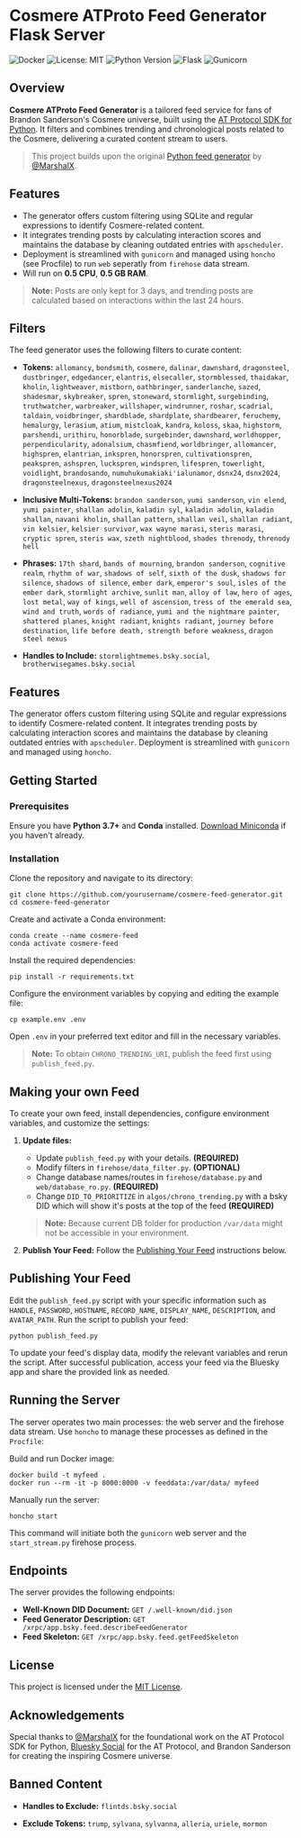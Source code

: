 # Cosmere ATProto Feed Generator Flask Server

![Docker](https://img.shields.io/docker/image-size/richardr1126/cosmere-feed-bsky/latest)
![License: MIT](https://img.shields.io/badge/License-MIT-yellow.svg)
![Python Version](https://img.shields.io/badge/Python-3.7%2B-blue.svg)
![Flask](https://img.shields.io/badge/Flask-2.3.2-blue.svg)
![Gunicorn](https://img.shields.io/badge/Gunicorn-20.1.0-blue.svg)

## Overview

**Cosmere ATProto Feed Generator** is a tailored feed service for fans of Brandon Sanderson's Cosmere universe, built using the [AT Protocol SDK for Python](https://github.com/MarshalX/atproto). It filters and combines trending and chronological posts related to the Cosmere, delivering a curated content stream to users.

> This project builds upon the original [Python feed generator](https://github.com/MarshalX/bluesky-feed-generator) by [@MarshalX](https://github.com/MarshalX).

## Features

- The generator offers custom filtering using SQLite and regular expressions to identify Cosmere-related content.
- It integrates trending posts by calculating interaction scores and maintains the database by cleaning outdated entries with `apscheduler`.
- Deployment is streamlined with `gunicorn` and managed using `honcho` (see Procfile) to run `web` seperatly from `firehose` data stream.
- Will run on **0.5 CPU**, **0.5 GB RAM**.
> **Note:** Posts are only kept for 3 days, and trending posts are calculated based on interactions within the last 24 hours.

## Filters

The feed generator uses the following filters to curate content:

- **Tokens:** `allomancy`, `bondsmith`, `cosmere`, `dalinar`, `dawnshard`, `dragonsteel`, `dustbringer`, `edgedancer`, `elantris`, `elsecaller`, `stormblessed`, `thaidakar`, `kholin`, `lightweaver`, `mistborn`, `oathbringer`, `sanderlanche`, `sazed`, `shadesmar`, `skybreaker`, `spren`, `stoneward`, `stormlight`, `surgebinding`, `truthwatcher`, `warbreaker`, `willshaper`, `windrunner`, `roshar`, `scadrial`, `taldain`, `voidbringer`, `shardblade`, `shardplate`, `shardbearer`, `feruchemy`, `hemalurgy`, `lerasium`, `atium`, `mistcloak`, `kandra`, `koloss`, `skaa`, `highstorm`, `parshendi`, `urithiru`, `honorblade`, `surgebinder`, `dawnshard`, `worldhopper`, `perpendicularity`, `adonalsium`, `chasmfiend`, `worldbringer`, `allomancer`, `highspren`, `elantrian`, `inkspren`, `honorspren`, `cultivationspren`, `peakspren`, `ashspren`, `luckspren`, `windspren`, `lifespren`, `towerlight`, `voidlight`, `brandosando`, `numuhukumakiaki'ialunamor`, `dsnx24`, `dsnx2024`, `dragonsteelnexus`, `dragonsteelnexus2024`

- **Inclusive Multi-Tokens:** `brandon sanderson`, `yumi sanderson`, `vin elend`, `yumi painter`, `shallan adolin`, `kaladin syl`, `kaladin adolin`, `kaladin shallan`, `navani kholin`, `shallan pattern`, `shallan veil`, `shallan radiant`, `vin kelsier`, `kelsier survivor`, `wax wayne marasi`, `steris marasi`, `cryptic spren`, `steris wax`, `szeth nightblood`, `shades threnody`, `threnody hell`

- **Phrases:** `17th shard`, `bands of mourning`, `brandon sanderson`, `cognitive realm`, `rhythm of war`, `shadows of self`, `sixth of the dusk`, `shadows for silence`, `shadows of silence`, `ember dark`, `emperor's soul`, `isles of the ember dark`, `stormlight archive`, `sunlit man`, `alloy of law`, `hero of ages`, `lost metal`, `way of kings`, `well of ascension`, `tress of the emerald sea`, `wind and truth`, `words of radiance`, `yumi and the nightmare painter`, `shattered planes`, `knight radiant`, `knights radiant`, `journey before destination`, `life before death, strength before weakness`, `dragon steel nexus`

- **Handles to Include:** `stormlightmemes.bsky.social`, `brotherwisegames.bsky.social`

## Features

The generator offers custom filtering using SQLite and regular expressions to identify Cosmere-related content. It integrates trending posts by calculating interaction scores and maintains the database by cleaning outdated entries with `apscheduler`. Deployment is streamlined with `gunicorn` and managed using `honcho`.

## Getting Started

### Prerequisites

Ensure you have **Python 3.7+** and **Conda** installed. [Download Miniconda](https://docs.conda.io/en/latest/miniconda.html) if you haven't already.

### Installation

Clone the repository and navigate to its directory:

```shell
git clone https://github.com/yourusername/cosmere-feed-generator.git
cd cosmere-feed-generator
```

Create and activate a Conda environment:

```shell
conda create --name cosmere-feed
conda activate cosmere-feed
```

Install the required dependencies:

```shell
pip install -r requirements.txt
```

Configure the environment variables by copying and editing the example file:

```shell
cp example.env .env
```

Open `.env` in your preferred text editor and fill in the necessary variables.  
> **Note:** To obtain `CHRONO_TRENDING_URI`, publish the feed first using `publish_feed.py`.

## Making your own Feed

To create your own feed, install dependencies, configure environment variables, and customize the settings:

1. **Update files:**
   - Update `publish_feed.py` with your details. **(REQUIRED)**
   - Modify filters in `firehose/data_filter.py`. **(OPTIONAL)**
   - Change database names/routes in `firehose/database.py` and `web/database_ro.py`. **(REQUIRED)**
   - Change `DID_TO_PRIORITIZE` in `algos/chrono_trending.py` with a bsky DID which will show it's posts at the top of the feed **(REQUIRED)**
   > **Note:** Because current DB folder for production `/var/data` might not be accessible in your environment.

2. **Publish Your Feed:** Follow the [Publishing Your Feed](#publishing-your-feed) instructions below.

## Publishing Your Feed

Edit the `publish_feed.py` script with your specific information such as `HANDLE`, `PASSWORD`, `HOSTNAME`, `RECORD_NAME`, `DISPLAY_NAME`, `DESCRIPTION`, and `AVATAR_PATH`. Run the script to publish your feed:

```shell
python publish_feed.py
```

To update your feed's display data, modify the relevant variables and rerun the script. After successful publication, access your feed via the Bluesky app and share the provided link as needed.

## Running the Server

The server operates two main processes: the web server and the firehose data stream. Use `honcho` to manage these processes as defined in the `Procfile`:

Build and run Docker image:
```shell
docker build -t myfeed .
docker run --rm -it -p 8000:8000 -v feeddata:/var/data/ myfeed
```

Manually run the server:
```shell
honcho start
```

This command will initiate both the `gunicorn` web server and the `start_stream.py` firehose process.

## Endpoints

The server provides the following endpoints:

- **Well-Known DID Document:** `GET /.well-known/did.json`
- **Feed Generator Description:** `GET /xrpc/app.bsky.feed.describeFeedGenerator`
- **Feed Skeleton:** `GET /xrpc/app.bsky.feed.getFeedSkeleton`

## License

This project is licensed under the [MIT License](LICENSE).

## Acknowledgements

Special thanks to [@MarshalX](https://github.com/MarshalX) for the foundational work on the AT Protocol SDK for Python, [Bluesky Social](https://atproto.com/) for the AT Protocol, and Brandon Sanderson for creating the inspiring Cosmere universe.

## Banned Content
- **Handles to Exclude:** `flintds.bsky.social`

- **Exclude Tokens:** `trump`, `sylvana`, `sylvanna`, `alleria`, `uriele`, `mormon`